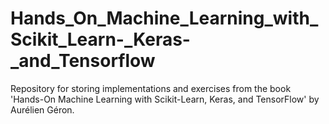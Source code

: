 # Hands_On_Machine_Learning_with_Scikit_Learn-_Keras-_and_Tensorflow
Repository for storing implementations and exercises from the book 'Hands-On Machine Learning with Scikit-Learn, Keras, and TensorFlow' by Aurélien Géron.
